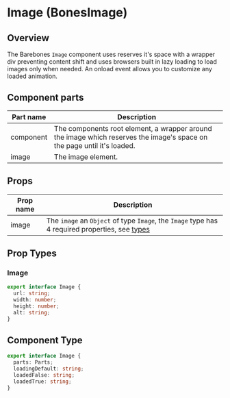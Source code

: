 # Image (BonesImage)

## Overview
The Barebones `Image` component uses reserves it's space with a wrapper div preventing content shift and uses browsers built in lazy loading to load images only when needed. An onload event allows you to customize any loaded animation.

## Component parts

| Part name | Description |
|-----------|-------------|
| component | The components root element, a wrapper around the image which reserves the image's space on the page until it's loaded. |
| image | The image element. |

## Props

| Prop name | Description |
|-----------|-------------|
| image | The `image` an `Object` of type `Image`, the `Image` type has 4 required properties, see [types](/guide/components/image.html#prop-types) |

## Prop Types

### Image

```ts
export interface Image {
  url: string;
  width: number;
  height: number;
  alt: string;
}
```

## Component Type

```ts
export interface Image {
  parts: Parts;
  loadingDefault: string;
  loadedFalse: string;
  loadedTrue: string;
}
```